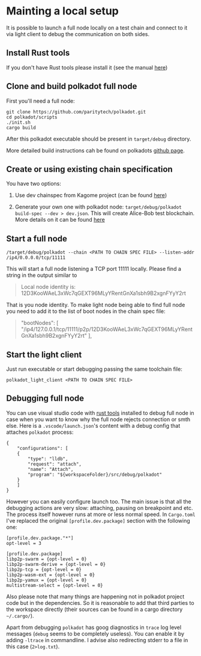 # Mainting a local setup

It is possible to launch a full node locally on a test chain and connect to it via light client to debug the communication on both sides.

## Install Rust tools

If you don't have Rust tools please install it (see the manual [here](https://www.rust-lang.org/tools/install))

## Clone and build polkadot full node

First you'll need a full node:

```
git clone https://github.com/paritytech/polkadot.git
cd polkadot/scripts
./init.sh
cargo build
```

After this polkadot executable should be present in `target/debug` directory.

More detailed build instructions cah be found on polkadots [github page](https://github.com/paritytech/polkadot).

## Create or using existing chain specification

You have two options:

1. Use dev chainspec from Kagome project (can be found [here](https://github.com/soramitsu/kagome/blob/master/examples/first_kagome_chain/localchain.json))

2. Generate your own one with polkadot node: `target/debug/polkadot build-spec --dev > dev.json`. This will create Alice-Bob test blockchain. More details on it can be found [here](https://core.tetcoin.org/docs/en/tutorials/start-a-private-network/alicebob)


## Start a full node

```
/target/debug/polkadot --chain <PATH TO CHAIN SPEC FILE> --listen-addr /ip4/0.0.0.0/tcp/11111
```

This will start a full node listening a TCP port 11111 locally. Please find a string in the output similar to

> Local node identity is: 12D3KooWAeL3xWc7qGEXT96MLyYRentGnXa1sbh9B2xgnFYyY2rt

That is you node identity. To make light node being able to find full node you need to add it to the list of boot nodes in the chain spec file:

> "bootNodes": [
>   "/ip4/127.0.0.1/tcp/11111/p2p/12D3KooWAeL3xWc7qGEXT96MLyYRentGnXa1sbh9B2xgnFYyY2rt"
>  ],

## Start the light client

Just run executable or start debugging passing the same toolchain file:

```
polkadot_light_client <PATH TO CHAIN SPEC FILE>
```

## Debugging full node

You can use visual studio code with [rust tools](https://code.visualstudio.com/docs/languages/rust) installed to debug full node in case when you want to know why the full node rejects connection or smth else. Here is a `.vscode/launch.json`'s content with a debug config that attaches `polkadot` process:

```
{
    "configurations": [
    {
        "type": "lldb",
        "request": "attach",
        "name": "Attach",
        "program": "${workspaceFolder}/src/debug/polkadot"
    }
    ]
}
```

However you can easily configure launch too. The main issue is that all the debugging actions are very slow: attaching, pausing on breakpoint and etc. The process itself however runs at more or less normal speed. In `Cargo.toml` I've replaced the original `[profile.dev.package]` section with the following one:
```
[profile.dev.package."*"]
opt-level = 3

[profile.dev.package]
libp2p-swarm = {opt-level = 0}
libp2p-swarm-derive = {opt-level = 0}
libp2p-tcp = {opt-level = 0}
libp2p-wasm-ext = {opt-level = 0}
libp2p-yamux = {opt-level = 0}
multistream-select = {opt-level = 0}
```

Also please note that many things are happening not in polkadot project code but in the dependencies. So it is reasonable to add that third parties to the workspace directly (their sources can be found in a cargo directory `~/.cargo/`).

Apart from debugging `polkadot` has goog diagnostics in `trace` log level messages (`debug` seems to be completely useless). You can enable it by adding `-ltrace` in commandline. I advise also redirecting stderr to a file in this case (`2>log.txt`).